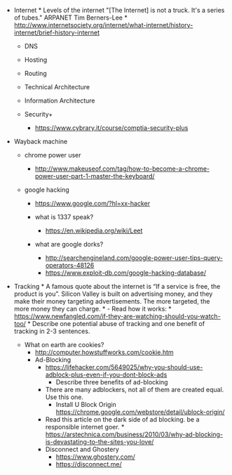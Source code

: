 	 
 * Internet
         * Levels of the internet 
    "[The Internet] is not a truck. It's a series of tubes."
      ARPANET
       Tim Berners-Lee
       * http://www.internetsociety.org/internet/what-internet/history-internet/brief-history-internet
	 * DNS
   * Hosting
   * Routing
 
   * Technical Architecture
   * Information Architecture
   * Security+
     * https://www.cybrary.it/course/comptia-security-plus
 * Wayback machine
 	* chrome power user
		* http://www.makeuseof.com/tag/how-to-become-a-chrome-power-user-part-1-master-the-keyboard/
	
	* google hacking
		 * https://www.google.com/?hl=xx-hacker
		 * what is 1337 speak?
		     * https://en.wikipedia.org/wiki/Leet
		 * what are google dorks?

		    * http://searchengineland.com/google-power-user-tips-query-operators-48126
		    * https://www.exploit-db.com/google-hacking-database/ 
		    
		    
 * Tracking
         * A famous quote about the internet is “If a service is free, the product is you”. Silicon Valley is built on advertising money, and they make their money targeting advertisements. The more targeted, the more money they can charge. 
         * - Read how it works:
            * https://www.newfangled.com/if-they-are-watching-should-you-watch-too/
            * Describe one potential abuse of tracking and one benefit of tracking in 2-3 sentences. 
	 * What on earth are cookies?
	    * http://computer.howstuffworks.com/cookie.htm
         * Ad-Blocking
            * https://lifehacker.com/5649025/why-you-should-use-adblock-plus-even-if-you-dont-block-ads
			    * Describe three benefits of ad-blocking
            * There are many adblockers, not all of them are created equal. Use this one.
			    * Install U Block Origin https://chrome.google.com/webstore/detail/ublock-origin/
            * Read this article on the dark side of ad blocking. be a responsible internet goer.
			      * https://arstechnica.com/business/2010/03/why-ad-blocking-is-devastating-to-the-sites-you-love/
            * Disconnect and Ghostery
               * https://www.ghostery.com/
               * https://disconnect.me/
	       
	       
	       
	
